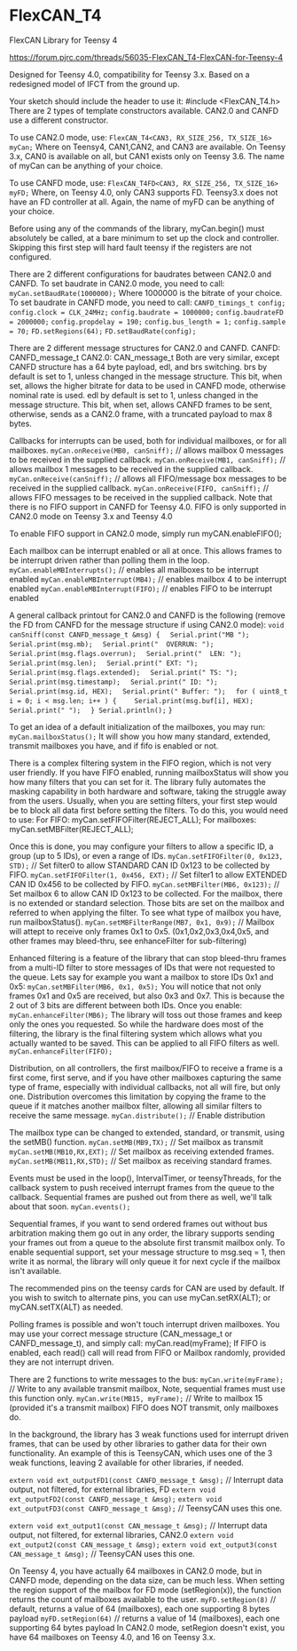 # FlexCAN_T4
FlexCAN Library for Teensy 4

https://forum.pjrc.com/threads/56035-FlexCAN_T4-FlexCAN-for-Teensy-4

Designed for Teensy 4.0, compatibility for Teensy 3.x.
Based on a redesigned model of IFCT from the ground up.

Your sketch should include the header to use it: #include <FlexCAN_T4.h>
There are 2 types of template constructors available. CAN2.0 and CANFD use a different constructor.


To use CAN2.0 mode, use:
```FlexCAN_T4<CAN3, RX_SIZE_256, TX_SIZE_16> myCan;```
Where on Teensy4, CAN1,CAN2, and CAN3 are available.
On Teensy 3.x, CAN0 is available on all, but CAN1 exists only on Teensy 3.6.
The name of myCan can be anything of your choice.

To use CANFD mode, use:
```FlexCAN_T4FD<CAN3, RX_SIZE_256, TX_SIZE_16> myFD;```
Where, on Teensy 4.0, only CAN3 supports FD. Teensy3.x does not have an FD controller at all.
Again, the name of myFD can be anything of your choice.

Before using any of the commands of the library, myCan.begin() must absolutely be called, at a bare minimum to set up the clock and controller. Skipping this first step will hard fault teensy if the registers are not configured.

There are 2 different configurations for baudrates between CAN2.0 and CANFD.
To set baudrate in CAN2.0 mode, you need to call:
```myCan.setBaudRate(1000000);```
Where 1000000 is the bitrate of your choice.
To set baudrate in CANFD mode, you need to call:
```CANFD_timings_t config;```
```config.clock = CLK_24MHz;```
```config.baudrate = 1000000;```
```config.baudrateFD = 2000000;```
```config.propdelay = 190;```
```config.bus_length = 1;```
```config.sample = 70;```
```FD.setRegions(64);```
```FD.setBaudRate(config);```

There are 2 different message structures for CAN2.0 and CANFD.
CANFD: CANFD_message_t
CAN2.0: CAN_message_t
Both are very similar, except CANFD structure has a 64 byte payload, edl, and brs switching.
brs by default is set to 1, unless changed in the message structure. This bit, when set, allows the higher bitrate for data to be used in CANFD mode, otherwise nominal rate is used.
edl by default is set to 1, unless changed in the message structure. This bit, when set, allows CANFD frames to be sent, otherwise, sends as a CAN2.0 frame, with a truncated payload to max 8 bytes.

Callbacks for interrupts can be used, both for individual mailboxes, or for all mailboxes.
```myCan.onReceive(MB0, canSniff);``` // allows mailbox 0 messages to be received in the supplied callback.
```myCan.onReceive(MB1, canSniff);``` // allows mailbox 1 messages to be received in the supplied callback.
```myCan.onReceive(canSniff);``` // allows all FIFO/message box messages to be received in the supplied callback.
```myCan.onReceive(FIFO, canSniff);``` // allows FIFO messages to be received in the supplied callback.
Note that there is no FIFO support in CANFD for Teensy 4.0. FIFO is only supported in CAN2.0 mode on Teensy 3.x and Teensy 4.0

To enable FIFO support in CAN2.0 mode, simply run myCAN.enableFIFO();

Each mailbox can be interrupt enabled or all at once. This allows frames to be interrupt driven rather than polling them in the loop.
```myCan.enableMBInterrupts();``` // enables all mailboxes to be interrupt enabled
```myCan.enableMBInterrupt(MB4);``` // enables mailbox 4 to be interrupt enabled
```myCan.enableMBInterrupt(FIFO);``` // enables FIFO to be interrupt enabled

A general callback printout for CAN2.0 and CANFD is the following (remove the FD from CANFD for the message structure if using CAN2.0 mode):
```void canSniff(const CANFD_message_t &msg) {```
```  Serial.print("MB "); Serial.print(msg.mb);```
```  Serial.print("  OVERRUN: "); Serial.print(msg.flags.overrun);```
```  Serial.print("  LEN: "); Serial.print(msg.len);```
```  Serial.print(" EXT: "); Serial.print(msg.flags.extended);```
```  Serial.print(" TS: "); Serial.print(msg.timestamp);```
```  Serial.print(" ID: "); Serial.print(msg.id, HEX);```
```  Serial.print(" Buffer: ");```
```  for ( uint8_t i = 0; i < msg.len; i++ ) {```
```    Serial.print(msg.buf[i], HEX); Serial.print(" ");```
```  } Serial.println();```
```}```

To get an idea of a default initialization of the mailboxes, you may run:
```myCan.mailboxStatus();```
It will show you how many standard, extended, transmit mailboxes you have, and if fifo is enabled or not.

There is a complex filtering system in the FIFO region, which is not very user friendly. If you have FIFO enabled, running mailboxStatus will show you how many filters that you can set for it.
The library fully automates the masking capability in both hardware and software, taking the struggle away from the users. Usually, when you are setting filters, your first step would be to block all data first before setting the filters.
To do this, you would need to use:
For FIFO: myCan.setFIFOFilter(REJECT_ALL);
For mailboxes: myCan.setMBFilter(REJECT_ALL);

Once this is done, you may configure your filters to allow a specific ID, a group (up to 5 IDs), or even a range of IDs.
```myCan.setFIFOFilter(0, 0x123, STD);``` // Set filter0 to allow STANDARD CAN ID 0x123 to be collected by FIFO. 
```myCan.setFIFOFilter(1, 0x456, EXT);``` // Set filter1 to allow EXTENDED CAN ID 0x456 to be collected by FIFO. 
```myCan.setMBFilter(MB6, 0x123);``` // Set mailbox 6 to allow CAN ID 0x123 to be collected. For the mailbox, there is no extended or standard selection. Those bits are set on the mailbox and referred to when applying the filter. To see what type of mailbox you have, run mailboxStatus(). 
```myCan.setMBFilterRange(MB7, 0x1, 0x9);``` // Mailbox will attept to receive only frames 0x1 to 0x5. (0x1,0x2,0x3,0x4,0x5, and other frames may bleed-thru, see enhanceFilter for sub-filtering)

Enhanced filtering is a feature of the library that can stop bleed-thru frames from a multi-ID filter to store messages of IDs that were not requested to the queue.
Lets say for example you want a mailbox to store IDs 0x1 and 0x5:
```myCan.setMBFilter(MB6, 0x1, 0x5);```
You will notice that not only frames 0x1 and 0x5 are received, but also 0x3 and 0x7. This is because the 2 out of 3 bits are different between both IDs.
Once you enable:
```myCan.enhanceFilter(MB6);```
The library will toss out those frames and keep only the ones you requested. So while the hardware does most of the filtering, the library is the final filtering system which allows what you actually wanted to be saved.
This can be applied to all FIFO filters as well.
```myCan.enhanceFilter(FIFO);```

Distribution, on all controllers, the first mailbox/FIFO to receive a frame is a first come, first serve, and if you have other mailboxes capturing the same type of frame, especially with individual callbacks, not all will fire, but only one. Distribution overcomes this limitation by copying the frame to the queue if it matches another mailbox filter, allowing all similar filters to receive the same message.
```myCan.distribute();``` // Enable distribution

The mailbox type can be changed to extended, standard, or transmit, using the setMB() function.
```myCan.setMB(MB9,TX);``` // Set mailbox as transmit
```myCan.setMB(MB10,RX,EXT);``` // Set mailbox as receiving extended frames.
```myCan.setMB(MB11,RX,STD);``` // Set mailbox as receiving standard frames.

Events must be used in the loop(), IntervalTimer, or teensyThreads, for the callback system to push received interrupt frames from the queue to the callback. Sequential frames are pushed out from there as well, we'll talk about that soon.
```myCan.events();```

Sequential frames, if you want to send ordered frames out without bus arbitration making them go out in any order, the library supports sending your frames out from a queue to the absolute first transmit mailbox only. To enable sequential support, set your message structure to msg.seq = 1, then write it as normal, the library will only queue it for next cycle if the mailbox isn't available.

The recommended pins on the teensy cards for CAN are used by default. If you wish to switch to alternate pins, you can use myCan.setRX(ALT); or myCAN.setTX(ALT) as needed.

Polling frames is possible and won't touch interrupt driven mailboxes. You may use your correct message structure (CAN_message_t or CANFD_message_t), and simply call:
myCan.read(myFrame);
If FIFO is enabled, each read() call will read from FIFO or Mailbox randomly, provided they are not interrupt driven.

There are 2 functions to write messages to the bus:
```myCan.write(myFrame);``` // Write to any available transmit mailbox, Note, sequential frames must use this function only.
```myCan.write(MB15, myFrame);``` // Write to mailbox 15 (provided it's a transmit mailbox)
FIFO does NOT transmit, only mailboxes do.



In the background, the library has 3 weak functions used for interrupt driven frames, that can be used by other libraries to gather data for their own functionality.
An example of this is TeensyCAN, which uses one of the 3 weak functions, leaving 2 available for other libraries, if needed.

```extern void ext_outputFD1(const CANFD_message_t &msg);``` // Interrupt data output, not filtered, for external libraries, FD
```extern void ext_outputFD2(const CANFD_message_t &msg);```
```extern void ext_outputFD3(const CANFD_message_t &msg);``` // TeensyCAN uses this one.

```extern void ext_output1(const CAN_message_t &msg);``` // Interrupt data output, not filtered, for external libraries, CAN2.0
```extern void ext_output2(const CAN_message_t &msg);```
```extern void ext_output3(const CAN_message_t &msg);``` // TeensyCAN uses this one.

On Teensy 4, you have actually 64 mailboxes in CAN2.0 mode, but in CANFD mode, depending on the data size, can be much less. When setting the region support of the mailbox for FD mode (setRegion(x)), the function returns the count of mailboxes available to the user.
```myFD.setRegion(8)``` // default, returns a value of 64 (mailboxes), each one supporting 8 bytes payload
```myFD.setRegion(64)``` // returns a value of 14 (mailboxes), each one supporting 64 bytes payload
In CAN2.0 mode, setRegion doesn't exist, you have 64 mailboxes on Teensy 4.0, and 16 on Teensy 3.x.
